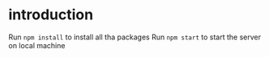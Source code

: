 # introduction
Run `npm install` to install all tha packages
Run `npm start` to start the server on local machine